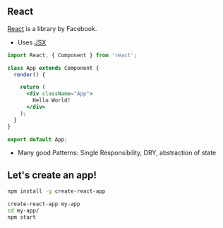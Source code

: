 React
---
[React](https://facebook.github.io/react/) is a library by Facebook.


- Uses [JSX](https://facebook.github.io/react/docs/introducing-jsx.html)

```jsx
import React, { Component } from 'react';

class App extends Component {
  render() {

    return (
      <div className="App">
        Hello World!
      </div>
    );
  }
}

export default App;
```

- Many good Patterns: Single Responsibility, DRY, abstraction of state



Let's create an app!
---

```bash
npm install -g create-react-app

create-react-app my-app
cd my-app/
npm start
```
